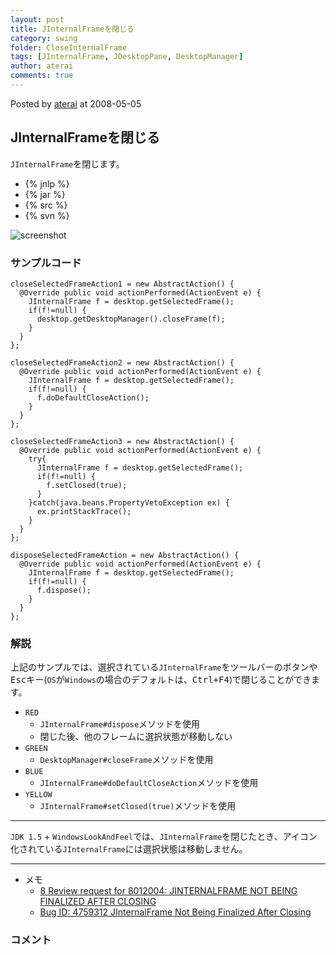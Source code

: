 ```yaml
---
layout: post
title: JInternalFrameを閉じる
category: swing
folder: CloseInternalFrame
tags: [JInternalFrame, JDesktopPane, DesktopManager]
author: aterai
comments: true
---
```


Posted by [aterai](http://terai.xrea.jp/aterai.html) at 2008-05-05

## JInternalFrameを閉じる
`JInternalFrame`を閉じます。

- {% jnlp %}
- {% jar %}
- {% src %}
- {% svn %}

<!-- dummy comment line for breaking list -->

![screenshot](https://lh3.googleusercontent.com/_9Z4BYR88imo/TQTJcTXtdNI/AAAAAAAAAUY/zL_wkJJa_Ks/s800/CloseInternalFrame.png)

### サンプルコード
<pre class="prettyprint"><code>closeSelectedFrameAction1 = new AbstractAction() {
  @Override public void actionPerformed(ActionEvent e) {
    JInternalFrame f = desktop.getSelectedFrame();
    if(f!=null) {
      desktop.getDesktopManager().closeFrame(f);
    }
  }
};
</code></pre>

<pre class="prettyprint"><code>closeSelectedFrameAction2 = new AbstractAction() {
  @Override public void actionPerformed(ActionEvent e) {
    JInternalFrame f = desktop.getSelectedFrame();
    if(f!=null) {
      f.doDefaultCloseAction();
    }
  }
};
</code></pre>

<pre class="prettyprint"><code>closeSelectedFrameAction3 = new AbstractAction() {
  @Override public void actionPerformed(ActionEvent e) {
    try{
      JInternalFrame f = desktop.getSelectedFrame();
      if(f!=null) {
        f.setClosed(true);
      }
    }catch(java.beans.PropertyVetoException ex) {
      ex.printStackTrace();
    }
  }
};
</code></pre>

<pre class="prettyprint"><code>disposeSelectedFrameAction = new AbstractAction() {
  @Override public void actionPerformed(ActionEvent e) {
    JInternalFrame f = desktop.getSelectedFrame();
    if(f!=null) {
      f.dispose();
    }
  }
};
</code></pre>

### 解説
上記のサンプルでは、選択されている`JInternalFrame`をツールバーのボタンや<kbd>Esc</kbd>キー(`OS`が`Windows`の場合のデフォルトは、<kbd>Ctrl+F4</kbd>)で閉じることができます。

- `RED`
    - `JInternalFrame#dispose`メソッドを使用
    - 閉じた後、他のフレームに選択状態が移動しない
- `GREEN`
    - `DesktopManager#closeFrame`メソッドを使用
- `BLUE`
    - `JInternalFrame#doDefaultCloseAction`メソッドを使用
- `YELLOW`
    - `JInternalFrame#setClosed(true)`メソッドを使用

<!-- dummy comment line for breaking list -->

- - - -
`JDK 1.5` + `WindowsLookAndFeel`では、`JInternalFrame`を閉じたとき、アイコン化されている`JInternalFrame`には選択状態は移動しません。

- - - -
- メモ
    - [<Swing Dev> 8 Review request for 8012004: JINTERNALFRAME NOT BEING FINALIZED AFTER CLOSING](http://mail.openjdk.java.net/pipermail/swing-dev/2013-April/002688.html)
    - [Bug ID: 4759312 JInternalFrame Not Being Finalized After Closing](http://bugs.sun.com/bugdatabase/view_bug.do?bug_id=4759312)

<!-- dummy comment line for breaking list -->

### コメント
